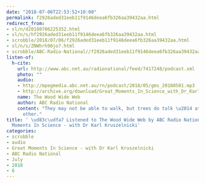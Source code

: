 ```yaml
---
date: "2018-07-06T22:53:52+10:00"
permalink: f2926aded31eeb11f9146deea6fb326aa39432aa.html
redirect_from:
- sl/n/d20180706225352.html
- sl/n/s/hf2926aded31eeb11f9146deea6fb326aa39432aa.html
- scrobble/2018/07/06/f2926aded31eeb11f9146deea6fb326aa39432aa.html
- sl/n/s/ZNWhrh90jo7.html
- scrobble/ABC-Radio-National//f2926aded31eeb11f9146deea6fb326aa39432aa.html
listen-of:
  h-cite:
    url: http://www.abc.net.au/radionational/feed/7417248/podcast.xml
    photo: ""
    audio:
    - http://mpegmedia.abc.net.au/rn/podcast/2018/05/gms_20180501.mp3
    - http://archive.org/download/Great_Moments_In_Science_with_Dr_Karl_Kruszelnicki-Podcast-by-ABC_Radio_National/The_Wood_Wide_Web.mp3
    name: The Wood Wide Web
    author: ABC Radio National
    content: "They may not be able to walk, but trees do talk \u2014 at least to each
      other."
title: ' \ud83c\udfa7 Listened to The Wood Wide Web by ABC Radio National From Great
  Moments In Science - with Dr Karl Kruszelnicki'
categories:
- scrobble
- audio
- Great Moments In Science - with Dr Karl Kruszelnicki
- ABC Radio National
- July
- 2018
- 6
---
```

